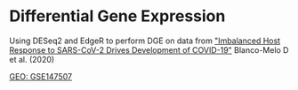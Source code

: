 # Differential Gene Expression

Using DESeq2 and EdgeR to perform DGE on data from ["Imbalanced Host Response to SARS-CoV-2
Drives Development of COVID-19"](https://www.ncbi.nlm.nih.gov/pmc/articles/PMC7227586/) Blanco-Melo D et al. (2020)

[GEO: GSE147507](https://www.ncbi.nlm.nih.gov/geo/query/acc.cgi?acc=GSE147507) 



